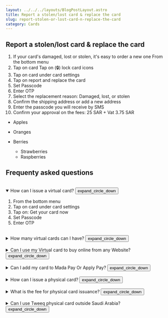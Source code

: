 ```yaml
---
layout: ../../../layouts/BlogPostLayout.astro
title: Report a stolen/lost card & replace the card
slug: report-stolen-or-lost-card-n-replace-the-card
category: Cards
---
```

## Report a stolen/lost card & replace the card

1. If your card's damaged, lost or stolen, it's easy to order a new one
   From the bottom menu<br>
2. Tap on card
   Tap on (🔒) lock card icons<br>
3. Tap on card under card settings<br>
4. Tap on report and replace the card<br>
5. Set Passcode<br>
6. Enter OTP<br>
7. Select the replacement reason: Damaged, lost, or stolen<br>
8. Confirm the shipping address or add a new address<br>
9. Enter the passcode you will receive by SMS<br>
10. Confirm your approval on the fees: 25 SAR + Vat 3.75 SAR

* Apples
* Oranges
* Berries

  * Strawberries
  * Raspberries

## **Frequenty asked questions**

</br>

<details open  class="border">
    <summary>How can I issue a virtual card?
		<button class="ml-auto">
			<span class="material-symbols-outlined">
			expand_circle_down
			</span>
		  </button>
	</summary>
  <ol>
    <li>From the bottom menu</li>
    <li>Tap on card under card settings</li>
    <li>Tap on: Get your card now </li>
    <li>Set Passcode </li>
    <li>Enter OTP  </li>
  </ol>
</details> </br>

<details class="border">
    <summary>How many virtual cards can I have?
		<button class="ml-auto">
			<span class="material-symbols-outlined">
			expand_circle_down
			</span>
		  </button>
	</summary> 
<p> From the bottom menu, Tap on card under card settings,Tap on: Get your card now</p>  
</details> </br>

<details class="border">
    <summary>Can I use my Virtual card to buy online from any Website?
		<button class="ml-auto">
			<span class="material-symbols-outlined">
			expand_circle_down
			</span>
		  </button>
	</summary>
<p> From the bottom menu, Tap on card under card settings,Tap on: Get your card now</p>  
</details> </br>

<details class="border">
    <summary>Can I add my card to Mada Pay Or Apply Pay?
		<button class="ml-auto">
			<span class="material-symbols-outlined">
			expand_circle_down
			</span>
		  </button>
	</summary>
<p> From the bottom menu, Tap on card under card settings,Tap on: Get your card now</p>  
</details> </br>

<details class="border">
    <summary>How can I issue a physical card?
		<button class="ml-auto">
			<span class="material-symbols-outlined">
			expand_circle_down
			</span>
		  </button>
	</summary>
<p> From the bottom menu, Tap on card under card settings,Tap on: Get your card now</p>  
</details></br>

<details class="border">
    <summary>What is the fee for physical card issuance?
		<button class="ml-auto">
			<span class="material-symbols-outlined">
			expand_circle_down
			</span>
		  </button>
	</summary>
<p> From the bottom menu, Tap on card under card settings,Tap on: Get your card now</p>  
</details></br>

<details class="border">
    <summary>Can I use Tweeq physical card outside Saudi Arabia?
		<button class="ml-auto">
			<span class="material-symbols-outlined">
			expand_circle_down
			</span>
		  </button>
	</summary>
<p> From the bottom menu, Tap on card under card settings,Tap on: Get your card now</p>  
</details>